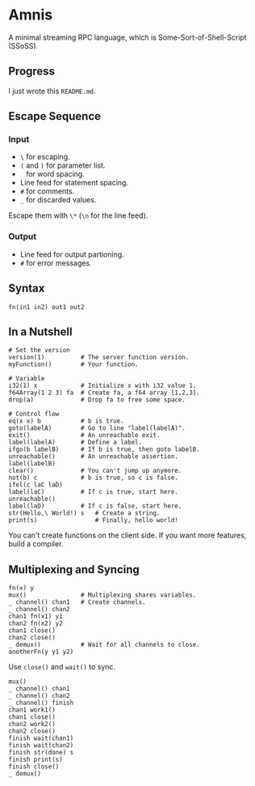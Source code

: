 # Amnis

A minimal streaming RPC language, which is Some-Sort-of-Shell-Script (SSoSS).

## Progress

I just wrote this `README.md`.

## Escape Sequence

### Input

* `\` for escaping.
* `(` and `)` for parameter list.
* ` ` for word spacing.
* Line feed for statement spacing.
* `#` for comments.
* `_` for discarded values.

Escape them with `\*` (`\n` for the line feed).

### Output

* Line feed for output partioning.
* `#` for error messages.

## Syntax

`fn(in1 in2) out1 out2`

## In a Nutshell

```
# Set the version
version(1)          # The server function version.
myFunction()        # Your function.

# Variable
i32(1) x            # Initialize x with i32 value 1.
f64Array(1 2 3) fa  # Create fa, a f64 array [1,2,3].
drop(a)             # Drop fa to free some space.

# Control flow
eq(x x) b           # b is true.
goto(labelA)        # Go to line "label(labelA)".
exit()              # An unreachable exit.
label(labelA)       # Define a label.
ifgo(b labelB)      # If b is true, then goto labelB.
unreachable()       # An unreachable assertion.
label(labelB)
clear()             # You can't jump up anymore.
not(b) c            # b is true, so c is false.
ifel(c laC laD)
label(laC)          # If c is true, start here.
unreachable()
label(laD)          # If c is false, start here.
str(Hello,\ World!) s   # Create a string.
print(s)                # Finally, hello world!
```

You can't create functions on the client side.
If you want more features, build a compiler.

## Multiplexing and Syncing

```
fn(x) y
mux()               # Multiplexing shares variables.
_ channel() chan1   # Create channels.
_ channel() chan2
chan1 fn(x1) y1
chan2 fn(x2) y2
chan1 close()
chan2 close()
_ demux()           # Wait for all channels to close.
anotherFn(y y1 y2)
```

Use `close()` and `wait()` to sync.

```
mux()
_ channel() chan1
_ channel() chan2
_ channel() finish
chan1 work1()
chan1 close()
chan2 work2()
chan2 close()
finish wait(chan1)
finish wait(chan2)
finish str(done) s
finish print(s)
finish close()
_ demux()
```
